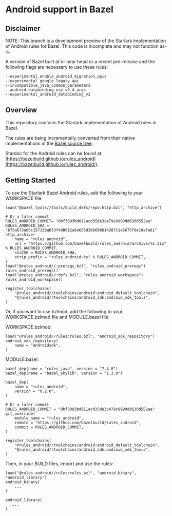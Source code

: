 # Android support in Bazel

## Disclaimer

NOTE: This branch is a development preview of the Starlark implementation of Android rules for Bazel. This code is incomplete and may not function as-is.

A version of Bazel built at or near head or a recent pre-release and the following flags are necessary to use these rules:

```
--experimental_enable_android_migration_apis
--experimental_google_legacy_api
--incompatible_java_common_parameters
--android_databinding_use_v3_4_args
--experimental_android_databinding_v2
```

## Overview

This repository contains the Starlark implementation of Android rules in Bazel.

The rules are being incrementally converted from their native implementations
in the [Bazel source
tree](https://source.bazel.build/bazel/+/master:src/main/java/com/google/devtools/build/lib/rules/android/).

Stardoc for the Android rules can be found at
[https://bazelbuild.github.io/rules_android](https://bazelbuild.github.io/rules_android/).

## Getting Started
To use the Starlark Bazel Android rules, add the following to your WORKSPACE file:


```starlark
load("@bazel_tools//tools/build_defs/repo:http.bzl", "http_archive")

# Or a later commit
RULES_ANDROID_COMMIT= "0bf3093bd011acd35de3c479c8990dd630d552aa"
RULES_ANDROID_SHA = "b75a673a66c157138ab53f4d8612a6e655d38b69bb14207c1a6675f0e10afa61"
http_archive(
    name = "rules_android",
    url = "https://github.com/bazelbuild/rules_android/archive/%s.zip" % RULES_ANDROID_COMMIT,
    sha256 = RULES_ANDROID_SHA,
    strip_prefix = "rules_android-%s" % RULES_ANDROID_COMMIT,
)
load("@rules_android//:prereqs.bzl", "rules_android_prereqs")
rules_android_prereqs()
load("@rules_android//:defs.bzl", "rules_android_workspace")
rules_android_workspace()

register_toolchains(
    "@rules_android//toolchains/android:android_default_toolchain",
    "@rules_android//toolchains/android_sdk:android_sdk_tools",
)
```


Or, if you want to use bzlmod, add the following to your WORKSPACE.bzlmod file and MODULE.bazel file:

WORKSPACE.bzlmod:

```starlark
load("@rules_android//rules:rules.bzl", "android_sdk_repository")
android_sdk_repository(
    name = "androidsdk",
)
```

MODULE.bazel:

```starlark
bazel_dep(name = "rules_java", version = "7.4.0")
bazel_dep(name = "bazel_skylib", version = "1.3.0")

bazel_dep(
    name = "rules_android",
    version = "0.2.0",
)

# Or a later commit
RULES_ANDROID_COMMIT = "0bf3093bd011acd35de3c479c8990dd630d552aa"
git_override(
    module_name = "rules_android",
    remote = "https://github.com/bazelbuild/rules_android",
    commit = RULES_ANDROID_COMMIT,
)

register_toolchains(
    "@rules_android//toolchains/android:android_default_toolchain",
    "@rules_android//toolchains/android_sdk:android_sdk_tools",
)
```



Then, in your BUILD files, import and use the rules:

```starlark
load("@rules_android//rules:rules.bzl", "android_binary", "android_library")
android_binary(
    ...
)

android_library(
   ...
)
```